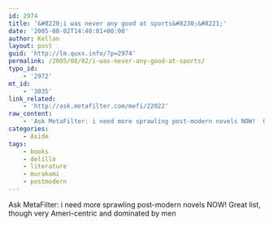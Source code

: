```yaml
---
id: 2974
title: '&#8220;i was never any good at sports&#8230;&#8221;'
date: '2005-08-02T14:40:01+00:00'
author: Kellan
layout: post
guid: 'http://lm.quxx.info/?p=2974'
permalink: /2005/08/02/i-was-never-any-good-at-sports/
typo_id:
    - '2972'
mt_id:
    - '3035'
link_related:
    - 'http://ask.metafilter.com/mefi/22022'
raw_content:
    - 'Ask MetaFilter: i need more sprawling post-modern novels NOW!  Great list, though very Ameri-centric and dominated by men'
categories:
    - Aside
tags:
    - books
    - delillo
    - literature
    - murakami
    - postmodern
---
```


Ask MetaFilter: i need more sprawling post-modern novels NOW! Great list, though very Ameri-centric and dominated by men
